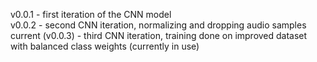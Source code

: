v0.0.1 - first iteration of the CNN model  
v0.0.2 - second CNN iteration, normalizing and dropping audio samples  
current (v0.0.3) - third CNN iteration, training done on improved dataset with balanced class weights (currently in use)
